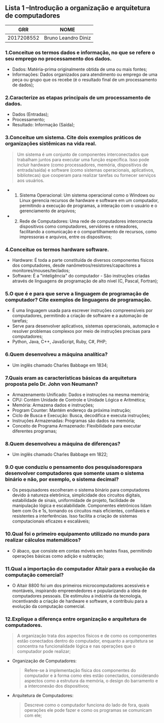 ## Lista 1 –Introdução a organização e arquitetura de computadores

| GRR | NOME |
| ------ | ------ |
| 2017208552 | Bruno Leandro Diniz |

### 1.Conceitue os termos dados e informação, no que se refere o seu emprego no processamento dos dados.
* Dados: Matéria-prima originalmente obtida de uma ou mais fontes;
* Informações: Dados organizados para atendimento ou emprego de uma peça ou grupo que os recebe (é o resultado final de um processamento de dados);

### 2.Caracterize as etapas principais de um processamento de dados.
* Dados (Entradas);
* Processamento;
* Resultado: Informação (Saída);

### 3.Conceitue um sistema. Cite dois exemplos práticos de organizações sistêmicas na vida real.
> Um sistema é um conjunto de componentes interconectados que trabalham juntos para executar uma função específica. Isso pode incluir hardware (como processadores, memória, dispositivos de entrada/saída) e software (como sistemas operacionais, aplicativos, bibliotecas) que cooperam para realizar tarefas ou fornecer serviços aos usuários.
* 1. Sistema Operacional: Um sistema operacional como o Windows ou Linux gerencia recursos de hardware e software em um computador, permitindo a execução de programas, a interação com o usuário e o gerenciamento de arquivos;
* 2. Rede de Computadores: Uma rede de computadores interconecta dispositivos como computadores, servidores e roteadores, facilitando a comunicação e o compartilhamento de recursos, como impressoras e arquivos, entre os dispositivos;

### 4.Conceitue os termos hardware software.
* Hardware: É toda a parte constituída de diversos componentes físicos dos computadores, desde nanômetros/resistores/capacitores a monitores/mouses/teclados;
* Software: É a "inteligência" do computador - São instruções criadas através de linguagens de programação de alto nível (C, Pascal, Fortran);

### 5.O que é e para que serve a linguagem de programação de computador? Cite exemplos de linguagens de programação.
* É uma linguagem usada para escrever instruções compreensíveis por computadores, permitindo a criação de software e a automação de tarefas;
* Serve para desenvolver aplicativos, sistemas operacionais, automação e resolver problemas complexos por meio de instruções precisas para computadores;
* Python, Java, C++, JavaScript, Ruby, C#, PHP;

### 6.Quem desenvolveu a máquina analítica?
* Um inglês chamado Charles Babbage em 1834;

### 7.Quais eram as características básicas da arquitetura proposta pelo Dr. John von Neumann?
* Armazenamento Unificado: Dados e instruções na mesma memória;
* CPU: Contém Unidade de Controle e Unidade Lógica e Aritmética;
* Memória: Armazena dados e instruções;
* Program Counter: Mantém endereço da próxima instrução;
* Ciclo de Busca e Execução: Busca, decodifica e executa instruções;
* Instruções Armazenadas: Programas são dados na memória;
* Conceito de Programa Armazenado: Flexibilidade para executar diferentes programas;

### 8.Quem desenvolveu a máquina de diferenças?
* Um inglês chamado Charles Babbage em 1822;

### 9.O que conduziu o pensamento dos pesquisadorespara desenvolver computadores que somente usam o sistema binário e não, por exemplo, o sistema decimal?
* Os pesquisadores escolheram o sistema binário para computadores devido à natureza eletrônica, simplicidade dos circuitos digitais, estabilidade de sinais, uniformidade de projeto, facilidade de manipulação lógica e escalabilidade. Componentes eletrônicos lidam bem com 0s e 1s, tornando os circuitos mais eficientes, confiáveis e resistentes a interferências. Isso facilita a criação de sistemas computacionais eficazes e escaláveis;

### 10.Qual foi o primeiro equipamento utilizado no mundo para realizar cálculos matemáticos?
* O ábaco, que consiste em contas móveis em hastes fixas, permitindo operações básicas como adição e subtração;

### 11.Qual a importação do computador Altair para a evolução da computação comercial?
* O Altair 8800 foi um dos primeiros microcomputadores acessíveis e montáveis, inspirando empreendedores e popularizando a ideia de computadores pessoais. Ele estimulou a indústria da tecnologia, incentivando a criação de hardware e software, e contribuiu para a evolução da computação comercial.

### 12.Explique a diferença entre organização e arquitetura de computadores.
> A organização trata dos aspectos físicos e de como os componentes estão conectados dentro do computador, enquanto a arquitetura se concentra na funcionalidade lógica e nas operações que o computador pode realizar;
* Organização de Computadores:
    > Refere-se à implementação física dos componentes do computador e à forma como eles estão conectados, considerando aspectos como a estrutura da memória, o design do barramento e a interconexão dos dispositivos;
* Arquitetura de Computadores:
    > Descreve como o computador funciona do lado de fora, quais operações ele pode fazer e como os programas se comunicam com ele;